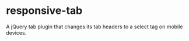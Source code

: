 # responsive-tab

A jQuery tab plugin that changes its tab headers to a select tag on mobile devices.
